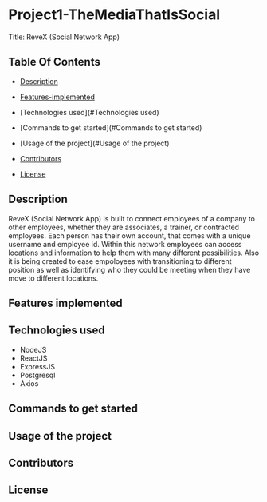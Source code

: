# Project1-TheMediaThatIsSocial
 Title: ReveX (Social Network App)
 ## Table Of Contents

- [Description](#Description)

- [Features-implemented](#Features-implemented)

- [Technologies used](#Technologies used)

- [Commands to get started](#Commands to get started)

- [Usage of the project](#Usage of the project)

- [Contributors](#Contributors)

- [License](#License)

## Description
 
ReveX (Social Network App) is built to connect employees of a company to other employees, whether they are associates, a trainer, or contracted employees. Each person has their own account, that comes with a unique username and employee id. Within this network employees can access locations and information to help them with many different possibilities. Also it is being created to ease empoloyees with transitioning to different position as well as identifying who they could be meeting when they have move to different locations. 
 
 ## Features implemented
 
 ## Technologies used 
 
 - NodeJS
 - ReactJS
 - ExpressJS
 - Postgresql
 - Axios
 
 
 ## Commands to get started
 ## Usage of the project
 
 ## Contributors
 
 ## License
